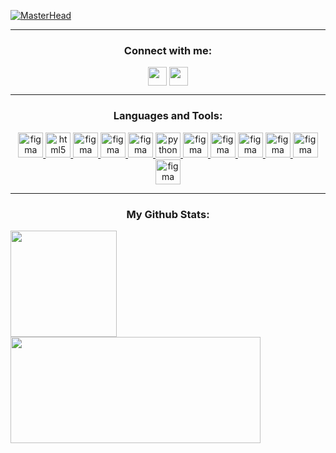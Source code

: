 [![MasterHead](https://i.pinimg.com/originals/c4/7f/60/c47f60d506f1e3d785b046ab52c60817.jpg)](https://github.com/MinYonhee)
<hr>
<h3 align="center">Connect with me:</h3>
<p align="center">
<a href="https://www.linkedin.com/in/beatriz-costa-a6b277156?utm_source=share&utm_campaign=share_via&utm_content=profile&utm_medium=android_app" target="blank"><img align="center" src="https://cdn.iconscout.com/icon/free/png-512/free-linkedin-160-461814.png?f=webp&w=256" alt="" height="30" width="30" /></a>
<a href="https://www.instagram.com/minyonhee?igsh=MXVreTMydGtzY2E3dg==" target="blank"><img align="center" src="https://cdn.iconscout.com/icon/free/png-512/free-instagram-216-721958.png?f=webp&w=256" alt="" height="30" width="30" /></a>
<hr>
<h3 align="center">Languages and Tools:</h3>
<p align="center"> <a href="https://www.figma.com/" target="_blank"> <img src="https://www.vectorlogo.zone/logos/figma/figma-icon.svg" alt="figma" width="40" height="40"/> </a> <a href="https://html.spec.whatwg.org/multipage/" target="_blank"> <img src="https://cdn.iconscout.com/icon/free/png-512/free-html5-41-1175209.png?f=webp&w=256" alt="html5" width="40" height="40"/> </a> 
    <a href="https://www.figma.com/" target="_blank"> <img src="https://cdn.iconscout.com/icon/free/png-512/free-visual-studio-code-1868941-1583105.png?f=webp&w=256" alt="figma" width="40" height="40"/> </a>
<a href="https://www.figma.com/" target="_blank"> <img src="https://cdn.iconscout.com/icon/free/png-512/free-css-38-226095.png?f=webp&w=256" alt="figma" width="40" height="40"/> </a> <a href="https://www.figma.com/" target="_blank"> <img src="https://cdn.iconscout.com/icon/free/png-512/free-javascript-1-225993.png?f=webp&w=256" alt="figma" width="40" height="40"/> </a>
  <a href="https://www.python.org" target="_blank"> <img src="https://upload.wikimedia.org/wikipedia/commons/c/cf/Python_logo_51.svg" alt="python" width="40" height="40"/> </a>
  <a href="https://www.figma.com/" target="_blank"> <img src="https://upload.wikimedia.org/wikipedia/commons/b/bd/Logo_C_sharp.svg" alt="figma" width="40" height="40"/> </a>
   <a href="https://www.figma.com/" target="_blank"> <img src="https://cdn.iconscout.com/icon/free/png-512/free-unity-5285317-4406754.png?f=webp&w=256" alt="figma" width="40" height="40"/> </a>
  <a href="https://www.figma.com/" target="_blank"> <img src="https://cdn.iconscout.com/icon/free/png-512/free-android-studio-3251591-2724643.png?f=webp&w=256" alt="figma" width="40" height="40"/> </a>
  <a href="https://www.figma.com/" target="_blank"> <img src="https://cdn.iconscout.com/icon/free/png-512/free-visual-226058.png?f=webp&w=256" alt="figma" width="40" height="40"/> </a>
   <a href="https://www.figma.com/" target="_blank"> <img src="https://upload.wikimedia.org/wikipedia/commons/d/d0/Google_Colaboratory_SVG_Logo.svg" alt="figma" width="40" height="40"/> </a>
    <a href="https://www.figma.com/" target="_blank"> <img src="https://cdn.iconscout.com/icon/free/png-512/free-java-59-1174952.png?f=webp&w=256" alt="figma" width="40" height="40"/> </a>
  
</p>
<hr>

<h3 align="center">My Github Stats:</h3>
<!--<a href="https://github.com/minyonhee/github-readme-stats">
  <img height=200 align="center" src="https://github-readme-stats.vercel.app/api?username=minyonhee&layout=compact&langs_count=8&card_width=100&hide_progress&theme=aura&dark_icons=true" />
</a> -->
<a href="https://github.com/minyonhee/git.io/streak-stats"> 
    <img height=170 align="center" src=https://github-readme-streak-stats.herokuapp.com/?user=minyonhee&theme=aura&dark_icons=true />    
<a href="https://github.com/minyonhee/convoychat">
    <img width=400 height=170 align="" src="https://github-readme-stats.vercel.app/api/top-langs?username=minyonhee&hide_progress&theme=aura&dark_icons=true" />
</a>

